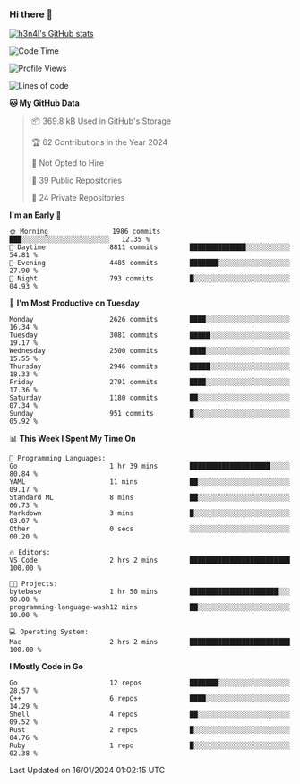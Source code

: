 ### Hi there 👋

[![h3n4l's GitHub stats](https://github-readme-stats.vercel.app/api?username=h3n4l&count_private=true&show_icons=true&theme=radical)](https://github.com/h3n4l/github-readme-stats)

<!--START_SECTION:waka-->
![Code Time](http://img.shields.io/badge/Code%20Time-1%2C829%20hrs%2039%20mins-blue)

![Profile Views](http://img.shields.io/badge/Profile%20Views-24-blue)

![Lines of code](https://img.shields.io/badge/From%20Hello%20World%20I%27ve%20Written-4.7%20million%20lines%20of%20code-blue)

**🐱 My GitHub Data** 

> 📦 369.8 kB Used in GitHub's Storage 
 > 
> 🏆 62 Contributions in the Year 2024
 > 
> 🚫 Not Opted to Hire
 > 
> 📜 39 Public Repositories 
 > 
> 🔑 24 Private Repositories 
 > 
**I'm an Early 🐤** 

```text
🌞 Morning                1986 commits        ███░░░░░░░░░░░░░░░░░░░░░░   12.35 % 
🌆 Daytime                8811 commits        ██████████████░░░░░░░░░░░   54.81 % 
🌃 Evening                4485 commits        ███████░░░░░░░░░░░░░░░░░░   27.90 % 
🌙 Night                  793 commits         █░░░░░░░░░░░░░░░░░░░░░░░░   04.93 % 
```
📅 **I'm Most Productive on Tuesday** 

```text
Monday                   2626 commits        ████░░░░░░░░░░░░░░░░░░░░░   16.34 % 
Tuesday                  3081 commits        █████░░░░░░░░░░░░░░░░░░░░   19.17 % 
Wednesday                2500 commits        ████░░░░░░░░░░░░░░░░░░░░░   15.55 % 
Thursday                 2946 commits        █████░░░░░░░░░░░░░░░░░░░░   18.33 % 
Friday                   2791 commits        ████░░░░░░░░░░░░░░░░░░░░░   17.36 % 
Saturday                 1180 commits        ██░░░░░░░░░░░░░░░░░░░░░░░   07.34 % 
Sunday                   951 commits         █░░░░░░░░░░░░░░░░░░░░░░░░   05.92 % 
```


📊 **This Week I Spent My Time On** 

```text
💬 Programming Languages: 
Go                       1 hr 39 mins        ████████████████████░░░░░   80.84 % 
YAML                     11 mins             ██░░░░░░░░░░░░░░░░░░░░░░░   09.17 % 
Standard ML              8 mins              ██░░░░░░░░░░░░░░░░░░░░░░░   06.73 % 
Markdown                 3 mins              █░░░░░░░░░░░░░░░░░░░░░░░░   03.07 % 
Other                    0 secs              ░░░░░░░░░░░░░░░░░░░░░░░░░   00.20 % 

🔥 Editors: 
VS Code                  2 hrs 2 mins        █████████████████████████   100.00 % 

🐱‍💻 Projects: 
bytebase                 1 hr 50 mins        ██████████████████████░░░   90.00 % 
programming-language-wash12 mins             ██░░░░░░░░░░░░░░░░░░░░░░░   10.00 % 

💻 Operating System: 
Mac                      2 hrs 2 mins        █████████████████████████   100.00 % 
```

**I Mostly Code in Go** 

```text
Go                       12 repos            ███████░░░░░░░░░░░░░░░░░░   28.57 % 
C++                      6 repos             ████░░░░░░░░░░░░░░░░░░░░░   14.29 % 
Shell                    4 repos             ██░░░░░░░░░░░░░░░░░░░░░░░   09.52 % 
Rust                     2 repos             █░░░░░░░░░░░░░░░░░░░░░░░░   04.76 % 
Ruby                     1 repo              █░░░░░░░░░░░░░░░░░░░░░░░░   02.38 % 
```




 Last Updated on 16/01/2024 01:02:15 UTC
<!--END_SECTION:waka-->

